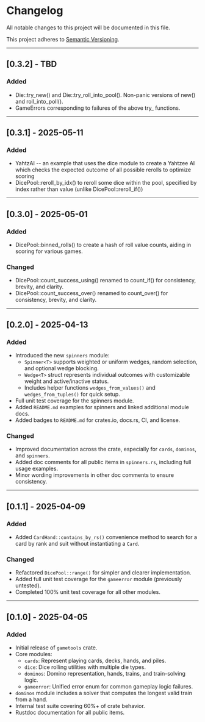 # Changelog

All notable changes to this project will be documented in this file.

This project adheres to [Semantic Versioning](https://semver.org/spec/v2.0.0.html).

---
## [0.3.2] - TBD

### Added
- Die::try_new() and Die::try_roll_into_pool(). Non-panic versions of new() and roll_into_poll().
- GameErrors corresponding to failures of the above try_ functions.

---
## [0.3.1] - 2025-05-11

### Added
- YahtzAI -- an example that uses the dice module to create a Yahtzee AI which checks the expected outcome of all possible rerolls to optimize scoring
- DicePool::reroll_by_idx() to reroll some dice within the pool, specified by index rather than value (unlike DicePool::reroll_if())

---
## [0.3.0] - 2025-05-01

### Added
- DicePool::binned_rolls() to create a hash of roll value counts, aiding in scoring for various games.

### Changed
- DicePool::count_success_using() renamed to count_if() for consistency, brevity, and clarity.
- DicePool::count_success_over() renamed to count_over() for consistency, brevity, and clarity.

---
## [0.2.0] - 2025-04-13

### Added
- Introduced the new `spinners` module:
  - `Spinner<T>` supports weighted or uniform wedges, random selection, and optional wedge blocking.
  - `Wedge<T>` struct represents individual outcomes with customizable weight and active/inactive status.
  - Includes helper functions `wedges_from_values()` and `wedges_from_tuples()` for quick setup.
- Full unit test coverage for the spinners module.
- Added `README.md` examples for spinners and linked additional module docs.
- Added badges to `README.md` for crates.io, docs.rs, CI, and license.

### Changed
- Improved documentation across the crate, especially for `cards`, `dominos`, and `spinners`.
- Added doc comments for all public items in `spinners.rs`, including full usage examples.
- Minor wording improvements in other doc comments to ensure consistency.

---

## [0.1.1] - 2025-04-09

### Added
- Added `CardHand::contains_by_rs()` convenience method to search for a card by rank and suit without instantiating a `Card`.

### Changed
- Refactored `DicePool::range()` for simpler and clearer implementation.
- Added full unit test coverage for the `gameerror` module (previously untested).
- Completed 100% unit test coverage for all other modules.

---

## [0.1.0] - 2025-04-05

### Added
- Initial release of `gametools` crate.
- Core modules:
  - `cards`: Represent playing cards, decks, hands, and piles.
  - `dice`: Dice rolling utilities with multiple die types.
  - `dominos`: Domino representation, hands, trains, and train-solving logic.
  - `gameerror`: Unified error enum for common gameplay logic failures.
- `dominos` module includes a solver that computes the longest valid train from a hand.
- Internal test suite covering 60%+ of crate behavior.
- Rustdoc documentation for all public items.
